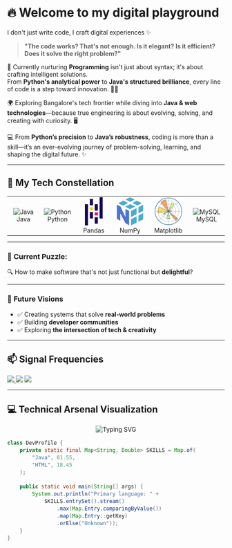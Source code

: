 # 🔥 Welcome to my digital playground  

I don't just write code, I craft digital experiences ✨  

> **"The code works? That's not enough. Is it elegant? Is it efficient? Does it solve the right problem?"**  

🌱 Currently nurturing **Programming** isn't just about syntax; it's about crafting intelligent solutions.  
From **Python's analytical power** to **Java's structured brilliance**, every line of code is a step toward innovation. 🚀💡  

🌍 Exploring Bangalore's tech frontier while diving into **Java & web technologies**—because true engineering is about evolving, solving, and creating with curiosity. 🖥️  

💻 From **Python’s precision** to **Java’s robustness**, coding is more than a skill—it’s an ever-evolving journey of problem-solving, learning, and shaping the digital future. ✨  

---

## 🌌 My Tech Constellation  

<table>
  <tr>
    <td align="center" width="96">
      <img src="https://techstack-generator.vercel.app/java-icon.svg" alt="Java" width="65" height="65" />
      <br>Java
    </td>
    <td align="center" width="96">
      <img src="https://techstack-generator.vercel.app/python-icon.svg" alt="Python" width="65" height="65" />
      <br>Python
    </td>
    <td align="center" width="96">
      <img src="https://raw.githubusercontent.com/devicons/devicon/master/icons/pandas/pandas-original.svg" alt="Pandas" width="65" height="65" />
      <br>Pandas
    </td>
    <td align="center" width="96">
      <img src="https://raw.githubusercontent.com/devicons/devicon/master/icons/numpy/numpy-original.svg" alt="NumPy" width="65" height="65" />
      <br>NumPy
    </td>
    <td align="center" width="96">
      <img src="https://raw.githubusercontent.com/devicons/devicon/master/icons/matplotlib/matplotlib-original.svg" alt="Matplotlib" width="65" height="65" />
      <br>Matplotlib
    </td>
    <td align="center" width="96">
      <img src="https://techstack-generator.vercel.app/mysql-icon.svg" alt="MySQL" width="65" height="65" />
      <br>MySQL
    </td>
  </tr>
</table>

---

### 🧩 **Current Puzzle:**  
🔍 How to make software that's not just functional but **delightful**?

---

### 🔮 **Future Visions**  
- ✅ Creating systems that solve **real-world problems**  
- ✅ Building **developer communities**  
- ✅ Exploring **the intersection of tech & creativity**  

---

## 📫 **Signal Frequencies**  

<a href="https://mail.google.com/mail/?view=cm&fs=1&to=dishaacharyaa04@gmail.com" target="_blank">
  <img src="https://img.shields.io/badge/Email-D14836?style=for-the-badge&logo=gmail&logoColor=white" />
</a>
<a href="https://linkedin.com/in/dishaacharyad"><img src="https://img.shields.io/badge/LinkedIn-0077B5?style=for-the-badge&logo=linkedin&logoColor=white" /></a>
<a href="https://github.com/dishaaa04"><img src="https://img.shields.io/badge/GitHub-100000?style=for-the-badge&logo=github&logoColor=white" /></a>

---

## 💻 **Technical Arsenal Visualization**  
<div align="center">
  <img src="https://readme-typing-svg.herokuapp.com?font=Fira+Code&size=18&duration=3000&pause=1000&color=ED8B00&center=true&vCenter=true&width=435&lines=Java+Development+Specialist;81.55%25+Java+Proficiency;18.45%25+HTML+Expertise;Full-Stack+Capabilities" alt="Typing SVG" />
</div>

```java
class DevProfile {
    private static final Map<String, Double> SKILLS = Map.of(
        "Java", 81.55,
        "HTML", 18.45
    );
    
    public static void main(String[] args) {
        System.out.println("Primary language: " + 
            SKILLS.entrySet().stream()
                .max(Map.Entry.comparingByValue())
                .map(Map.Entry::getKey)
                .orElse("Unknown"));
    }
}
